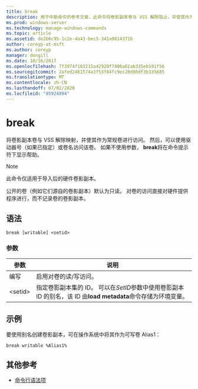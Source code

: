```yaml
---
title: break
description: 用于中断命令的参考文章，此命令将卷影副本卷与 VSS 解除阻止，并使其作为常规卷进行访问。
ms.prod: windows-server
ms.technology: manage-windows-commands
ms.topic: article
ms.assetid: de2b6c95-1c2e-4a43-bec5-341a9014371b
author: coreyp-at-msft
ms.author: coreyp
manager: dongill
ms.date: 10/16/2017
ms.openlocfilehash: 7f3974f183215a42920f7406a62ab335eb101f56
ms.sourcegitcommit: 2afed2461574a3f53f84fc9ec28d86df3b335685
ms.translationtype: MT
ms.contentlocale: zh-CN
ms.lasthandoff: 07/02/2020
ms.locfileid: "85924894"
---
```

# <a name="break"></a>break

将卷影副本卷与 VSS 解除映射，并使其作为常规卷进行访问。 然后，可以使用驱动器号（如果已指定）或卷名访问该卷。 如果不使用参数， **break**将在命令提示符下显示帮助。

> [!NOTE]
> 此命令仅适用于导入后的硬件卷影副本。
>
> 公开的卷（例如它们源自的卷影副本）默认为只读。 对卷的访问直接对硬件提供程序进行，而不记录卷的卷影副本。

## <a name="syntax"></a>语法

```
break [writable] <setid>
```

### <a name="parameters"></a>参数

| 参数 | 说明 |
| --------- | ----------- |
| 编写 | 启用对卷的读/写访问。 |
| \<setid> | 指定卷影副本集的 ID。 可以在*SetID*参数中使用卷影副本 ID 的别名，该 ID 由**load metadata**命令存储为环境变量。 |

## <a name="examples"></a>示例

要使用别名创建卷影副本，可在操作系统中将其作为可写卷 Alias1：

```
break writable %Alias1%
```

## <a name="additional-references"></a>其他参考

- [命令行语法项](command-line-syntax-key.md)